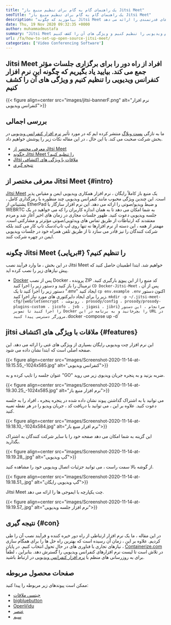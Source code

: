 ```yaml
---
title: "یک راهنمای گام به گام برای تنظیم منبع باز Jitsi Meet" 
seoTitle: "یک راهنمای گام به گام برای تنظیم منبع باز Jitsi Meet" 
description: "بیاموزید که چگونه Jitsi Meet را تنظیم کنید. این یک نرم افزار کنفرانس ویدیویی با منبع باز است که برای تأمین نیازهای ارتباطی از راه دور طراحی شده و ویژگی های قدرتمندی را ارائه می دهد" 
date: Thu, 19 Nov 2020 09:32:35 +0000
author: muhammadmustafa
summary: "Jitsi Meet افراد از راه دور را برای برگزاری جلسات مؤثر جمع می کند. بیایید یاد بگیریم که چگونه این نرم افزار کنفرانس ویدیویی را تنظیم کنیم و ویژگی های آن را کشف کنیم" 
url: /fa/how-to-set-up-open-source-jitsi-meet/
categories: ['Video Conferencing Software']
---
```


## Jitsi Meet افراد از راه دور را برای برگزاری جلسات مؤثر جمع می کند. بیایید یاد بگیریم که چگونه این نرم افزار کنفرانس ویدیویی را تنظیم کنیم و ویژگی های آن را کشف کنیم

{{< figure align=center src="images/jitsi-bannerF.png" alt="نرم افزار کنفرانس ویدیویی">}}


## بررسی اجمالی
ما به تازگی [پست وبلاگ][1] منتشر کرده ایم که در مورد تأثیر [نرم افزار کنفرانس ویدیویی][2] در بخش شرکت صحبت می کند. با این حال ، در این مقاله نکات زیر را پوشش خواهیم داد.
  * [معرفی مختصر از Jitsi Meet][3]
  * [چگونه Jitsi Meet را تنظیم کنیم؟][4]
  * [Jitsi ملاقات با ویژگی های اکتشافی][5]
  * [نتیجه گیری][6]

## معرفی مختصر از Jitsi Meet   {#intro}
[Jitsi Meet][7] یک منبع باز کاملاً رایگان ، نرم افزار همکاری ویدیویی ایمن و مقیاس پذیر است. این چندین ویژگی محبوب مانند کنفرانس ویدیویی چند منظوره با رمزگذاری کامل ، پشتیبانی از EtherPad و ضبط ویدیو/صوتی را ارائه می دهد. این نرم افزار سازگار با WEBRTC به شما امکان می دهد تا به همان اندازه کاربران را که می خواهید در یک جلسه ویدیویی دعوت کنید.
ظهور جلسات مجازی در زمان های اخیر آغاز شد و مردم معتقدند که ارتباطات از طریق تماس های ویدئویی/صوتی مؤثرتر و مشارکتی است. مهمتر از همه ، این دسته از نرم افزارها نه تنها روی لپ تاپ/دسک تاپ کار می کنند بلکه شرکت کنندگان را نیز قادر می سازد تا از طریق تلفن همراه خود در جلسات ویدیویی ایمن در چهره شرکت کنند.

## چگونه Jitsi Meet را تنظیم کنیم؟   {#برپایی}
در این بخش ، ما وارد فرآیند نصب Jitsi Meet خواهیم شد. ابتدا اطمینان حاصل کنید که پیش نیازهای زیر را نصب کرده اید.
  * [Docker][8]
پس از نصب Docker ، پرونده ZIP کد منبع را از این [پیوند][9] بارگیری کنید.
ترمینال را باز کنید و دستور زیر را اجرا کنید
`CD Docker-Jitsi-Meet`
پس از آن ، دستور زیر را اجرا کنید تا یک ".env" ایجاد کنید
`cp env.example .env`
اکنون دستور زیر را برای ایجاد دایرکتوری های مورد نیاز اجرا کنید.
`mkdir -p ~/.jitsi-meet-cfg/{web/letsencrypt ، رونوشت ، prosody/config ، prosody/prosody-plugins-custom ، jicofo ، jvb ، jigasi ، jibri}` `
سرانجام ، این دستور را اجرا کنید تا تصویر Docker را بچرخانید و به برنامه در این URL در مرورگر دسترسی پیدا کنید.
`docker -compose up -d`

## jitsi ملاقات با ویژگی های اکتشاف   {#features}
این نرم افزار چت ویدیویی رایگان بسیاری از ویژگی های غنی را ارائه می دهد. این صفحه اصلی است که ابتدا نشان داده می شود.

{{< figure align=center src="images/Screenshot-2020-11-14-at-19.15.55_-1024x585.jpg" alt="کنفرانس ویدیویی">}}

عنوان جلسه را تایپ کرده و به "GO" ضربه بزنید و به پنجره جریان ویدیوی زیر می روید.

{{< figure align=center src="images/Screenshot-2020-11-14-at-19.30.25_-1024x585.jpg" alt="نرم افزار منبع باز">}}

می توانید با به اشتراک گذاشتن پیوند نشان داده شده در پنجره پنجره ، افراد را به جلسه دعوت کنید. علاوه بر این ، می توانید با دریافت کد ، جریان ویدیو را در هر نقطه تعبیه کنید.

{{< figure align=center src="images/Screenshot-2020-11-14-at-19.18.10_-1024x584.jpg" alt="نرم افزار منبع باز">}}

این گزینه به شما امکان می دهد صفحه خود را با سایر شرکت کنندگان به اشتراک بگذارید.

{{< figure align=center src="images/Screenshot-2020-11-14-at-19.19.28_.jpg" alt="گپ ویدیویی">}}

از گوشه بالا سمت راست ، می توانید جزئیات اتصال ویدیویی خود را مشاهده کنید.

{{< figure align=center src="images/Screenshot-2020-11-14-at-19.18.51_.jpg" alt="گپ ویدیویی رایگان">}}

Jitsi Meet چت یکپارچه با ایموجی ها را ارائه می دهد.

{{< figure align=center src="images/Screenshot-2020-11-14-at-19.19.57_.jpg" alt="نرم افزار جلسه ویدیویی">}}


## نتیجه گیری   {#con}
در این مقاله ، ما یک نرم افزار ارتباطی از راه دور خیره کننده و فرآیند نصب آن را طی کردیم. علاوه بر این ، زمان آن رسیده است که بهترین راه حل ها را برای همگام سازی نیازهای تجاری با فناوری های در حال تحول انتخاب کنیم. در پایان ، [Containerize.com][10] در تلاش است تا لیست نرم افزارهای کنفرانس ویدیویی را گسترش دهد. بنابراین ، لطفاً برای به روزرسانی های منظم با [نرم افزار کنفرانس ویدیویی][2] در ارتباط باشید.

## صفحات محصول مربوطه
ممکن است پیوندهای زیر مربوطه را پیدا کنید:
  * [جیتسی ملاقات][7]
  * [bigbluebutton][11]
  * [OpenVidu][12]
  * [عنصر][13]
  * [سیم][14]

  
[1]: https://blog.containerize.com/video-conferencing-software/video-conferencing-apps-how-it-benefits-your-business/
[2]: https://products.containerize.com/video-conferencing/
[3]: #intro
[4]: #setup
[5]: #features
[6]: #con
[7]: https://products.containerize.com/video-conferencing/jitsi
[8]: https://www.docker.com/products/docker-desktop
[9]: https://github.com/jitsi/docker-jitsi-meet/releases/tag/stable-5142
[10]: https://www.containerize.com/
[11]: https://products.containerize.com/video-conferencing/bigbluebutton
[12]: https://products.containerize.com/video-conferencing/openvidu
[13]: https://products.containerize.com/video-conferencing/element
[14]: https://products.containerize.com/video-conferencing/wire
